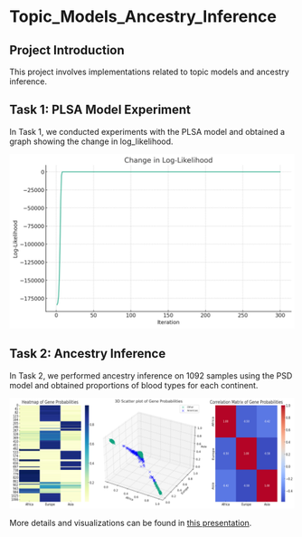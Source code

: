 # Topic_Models_Ancestry_Inference

## Project Introduction
This project involves implementations related to topic models and ancestry inference.

## Task 1: PLSA Model Experiment

In Task 1, we conducted experiments with the PLSA model and obtained a graph showing the change in log_likelihood.

![Log Likelihood](log_likelihood.png)

## Task 2: Ancestry Inference

In Task 2, we performed ancestry inference on 1092 samples using the PSD model and obtained proportions of blood types for each continent.

![Plot](plot.png)

More details and visualizations can be found in [this presentation](https://github.com/nosignalmxh/Topic_Models_Ancestry_Inference/blob/master/topic_model.pdf).

